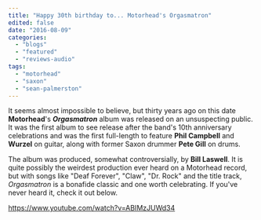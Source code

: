 ```yaml
---
title: "Happy 30th birthday to... Motorhead's Orgasmatron"
edited: false
date: "2016-08-09"
categories:
  - "blogs"
  - "featured"
  - "reviews-audio"
tags:
  - "motorhead"
  - "saxon"
  - "sean-palmerston"
---
```


It seems almost impossible to believe, but thirty years ago on this date **Motorhead**'s **_Orgasmatron_** album was released on an unsuspecting public. It was the first album to see release after the band's 10th anniversary celebrations and was the first full-length to feature **Phil Campbell** and **Wurzel** on guitar, along with former Saxon drummer **Pete Gill** on drums.

The album was produced, somewhat controversially, by **Bill Laswell**. It is quite possibly the weirdest production ever heard on a Motorhead record, but with songs like "Deaf Forever", "Claw", "Dr. Rock" and the title track, _Orgasmatron_ is a bonafide classic and one worth celebrating. If you've never heard it, check it out below.

https://www.youtube.com/watch?v=ABIMzJUWd34
